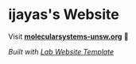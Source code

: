 
# ijayas's Website

Visit **[molecularsystems-unsw.org](http://molecularsystems-unsw.org)** 🚀

_Built with [Lab Website Template](https://greene-lab.gitbook.io/lab-website-template-docs)_

